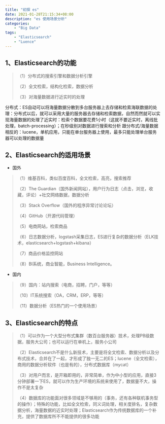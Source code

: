 ```yaml
---
title: "初探 es"
date: 2021-01-28T21:15:34+08:00
description: "es 使用场景分析"
categories:
    - "Big Data"
tags:
    - "Elasticsearch"
    - "Luence"
---
```


## 1、Elasticsearch的功能
>（1）分布式的搜索引擎和数据分析引擎
>
>（2）全文检索，结构化检索，数据分析
>
>（3）对海量数据进行近实时的处理

 分布式：ES自动可以将海量数据分散到多台服务器上去存储和检索海联数据的处理：分布式以后，就可以采用大量的服务器去存储和检索数据，自然而然就可以实现海量数据的处理了近实时：检索个数据要花费1小时（这就不要近实时，离线批处理，batch-processing）；在秒级别对数据进行搜索和分析
 跟分布式/海量数据相反的：lucene，单机应用，只能在单台服务器上使用，最多只能处理单台服务器可以处理的数据量

## 2、Elasticsearch的适用场景

 - 国外
>（1）维基百科，类似百度百科，全文检索，高亮，搜索推荐
>
>（2）The Guardian（国外新闻网站），用户行为日志（点击，浏览，收藏，评论）+社交网络数据，数据分析
>
>（3）Stack Overflow（国外的程序异常讨论论坛）
>
>（4）GitHub（开源代码管理）
>
>（5）电商网站，检索商品
>
>（6）日志数据分析，logstash采集日志，ES进行复杂的数据分析（ELK技术，elasticsearch+logstash+kibana）
>
>（7）商品价格监控网站
>
>（8）BI系统，商业智能，Business Intelligence。

 - 国内

>（9）国内：站内搜索（电商，招聘，门户，等等）
>
>（10）IT系统搜索（OA，CRM，ERP，等等）
>
>（11）数据分析（ES热门的一个使用场景）

## 3、Elasticsearch的特点

>（1）可以作为一个大型分布式集群（数百台服务器）技术，处理PB级数据，服务大公司；也可以运行在单机上，服务小公司
>
>（2）Elasticsearch不是什么新技术，主要是将全文检索、数据分析以及分布式技术，合并在了一起，才形成了独一无二的ES；lucene（全文检索），商用的数据分析软件（也是有的），分布式数据库（mycat）
>
>（3）对用户而言，是开箱即用的，非常简单，作为中小型的应用，直接3分钟部署一下ES，就可以作为生产环境的系统来使用了，数据量不大，操作不是太复杂
>
>（4）数据库的功能面对很多领域是不够用的（事务，还有各种联机事务型的操作）；特殊的功能，比如全文检索，同义词处理，相关度排名，复杂数据分析，海量数据的近实时处理；Elasticsearch作为传统数据库的一个补充，提供了数据库所不不能提供的很多功能